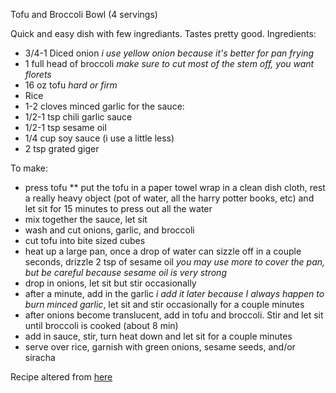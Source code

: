 Tofu and Broccoli Bowl (4 servings)

Quick and easy dish with few ingrediants. Tastes pretty good.
Ingredients:
* 3/4-1 Diced onion *i use yellow onion because it's better for pan frying*
* 1 full head of broccoli *make sure to cut most of the stem off, you want florets* 
* 16 oz tofu *hard or firm*
* Rice
* 1-2 cloves minced garlic
for the sauce:
* 1/2-1 tsp chili garlic sauce
* 1/2-1 tsp sesame oil 
* 1/4 cup soy sauce (i use a little less)
* 2 tsp grated giger

To make:
* press tofu
	** put the tofu in a paper towel wrap in a clean dish cloth, rest a really heavy object (pot of water, all the harry potter books, etc) and let sit for 15 minutes to press out all the water
* mix together the sauce, let sit
* wash and cut onions, garlic, and broccoli
* cut tofu into bite sized cubes
* heat up a large pan, once a drop of water can sizzle off in a couple seconds, drizzle 2 tsp of sesame oil *you may use more to cover the pan, but be careful because sesame oil is very strong*
* drop in onions, let sit but stir occasionally  
* after a minute, add in the garlic *i add it later because I always happen to burn minced garlic*, let sit and stir occasionally for a couple minutes 
* after onions become translucent, add in tofu and broccoli. Stir and let sit until broccoli is cooked (about 8 min)
* add in sauce, stir, turn heat down and let sit for a couple minutes
* serve over rice, garnish with green onions, sesame seeds, and/or siracha


Recipe altered from [here](https://www.budgetbytes.com/2016/02/pan-fried-sesame-tofu-with-broccoli/)
